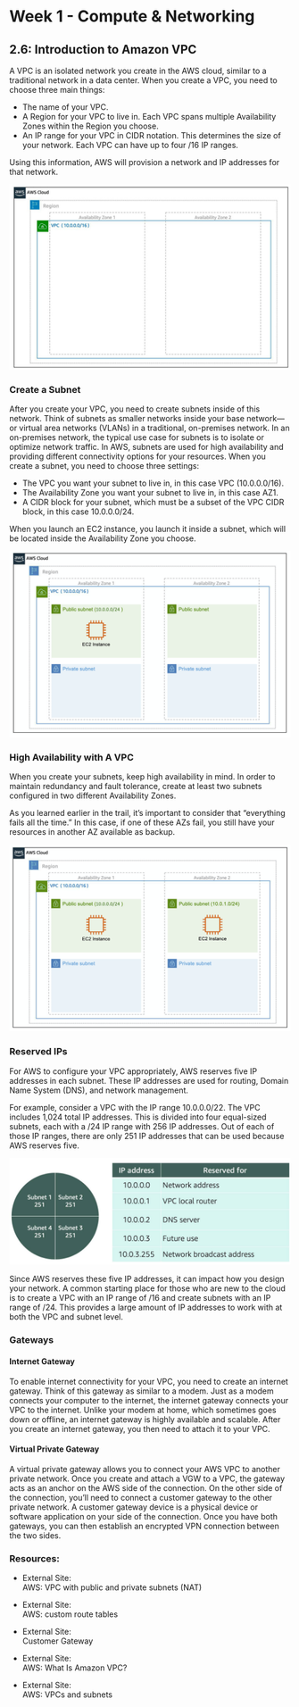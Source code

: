 # Week 1 - Compute & Networking
## 2.6: Introduction to Amazon VPC

A VPC is an isolated network you create in the AWS cloud, similar to a traditional network in a data center. When you create a VPC, you need to choose three main things:

- The name of your VPC.
- A Region for your VPC to live in. Each VPC spans multiple Availability Zones within the Region you choose.
- An IP range for your VPC in CIDR notation. This determines the size of your network. Each VPC can have up to four /16 IP ranges.

Using this information, AWS will provision a network and IP addresses for that network.

![VPC](image_notes\vpc.png)

### Create a Subnet

After you create your VPC, you need to create subnets inside of this network. Think of subnets as smaller networks inside your base network—or virtual area networks (VLANs) in a traditional, on-premises network. In an on-premises network, the typical use case for subnets is to isolate or optimize network traffic. In AWS, subnets are used for high availability and providing different connectivity options for your resources. When you create a subnet, you need to choose three settings:

- The VPC you want your subnet to live in, in this case VPC (10.0.0.0/16).
- The Availability Zone you want your subnet to live in, in this case AZ1.
- A CIDR block for your subnet, which must be a subset of the VPC CIDR block, in this case 10.0.0.0/24.

When you launch an EC2 instance, you launch it inside a subnet, which will be located inside the Availability Zone you choose.

![Subnet](image_notes\subnet.png)


### High Availability with A VPC

When you create your subnets, keep high availability in mind. In order to maintain redundancy and fault tolerance, create at least two subnets configured in two different Availability Zones.

As you learned earlier in the trail, it’s important to consider that “everything fails all the time.” In this case, if one of these AZs fail, you still have your resources in another AZ available as backup.

![VPC](image_notes\vpc2.png)


### Reserved IPs

For AWS to configure your VPC appropriately, AWS reserves five IP addresses in each subnet. These IP addresses are used for routing, Domain Name System (DNS), and network management.

For example, consider a VPC with the IP range 10.0.0.0/22. The VPC includes 1,024 total IP addresses. This is divided into four equal-sized subnets, each with a /24 IP range with 256 IP addresses. Out of each of those IP ranges, there are only 251 IP addresses that can be used because AWS reserves five.

![Subnet](image_notes\subnet2.png)


Since AWS reserves these five IP addresses, it can impact how you design your network. A common starting place for those who are new to the cloud is to create a VPC with an IP range of /16 and create subnets with an IP range of /24. This provides a large amount of IP addresses to work with at both the VPC and subnet level.

### Gateways

#### Internet Gateway

To enable internet connectivity for your VPC, you need to create an internet gateway. Think of this gateway as similar to a modem. Just as a modem connects your computer to the internet, the internet gateway connects your VPC to the internet. Unlike your modem at home, which sometimes goes down or offline, an internet gateway is highly available and scalable. After you create an internet gateway, you then need to attach it to your VPC.

#### Virtual Private Gateway

A virtual private gateway allows you to connect your AWS VPC to another private network. Once you create and attach a VGW to a VPC, the gateway acts as an anchor on the AWS side of the connection. On the other side of the connection, you’ll need to connect a customer gateway to the other private network. A customer gateway device is a physical device or software application on your side of the connection. Once you have both gateways, you can then establish an encrypted VPN connection between the two sides.

### Resources:

- External Site:  
  AWS: VPC with public and private subnets (NAT)

- External Site:  
  AWS: custom route tables

- External Site:  
  Customer Gateway

- External Site:  
  AWS: What Is Amazon VPC?

- External Site:  
  AWS: VPCs and subnets

